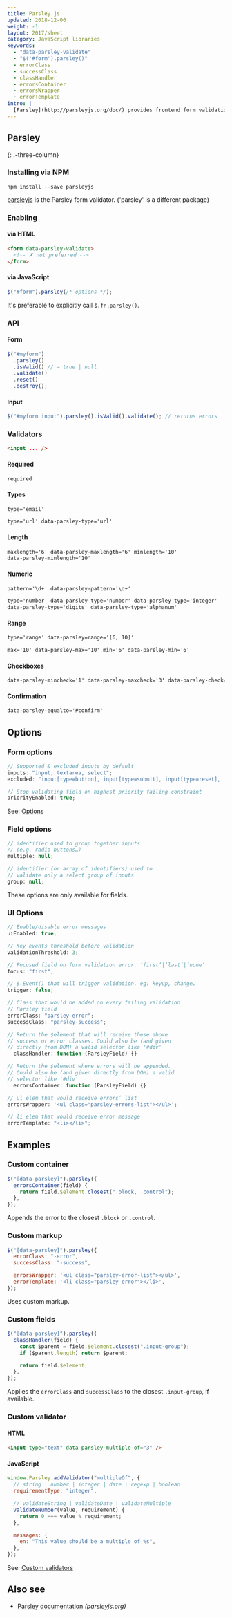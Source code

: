 ```yaml
---
title: Parsley.js
updated: 2018-12-06
weight: -1
layout: 2017/sheet
category: JavaScript libraries
keywords:
  - "data-parsley-validate"
  - "$('#form').parsley()"
  - errorClass
  - successClass
  - classHandler
  - errorsContainer
  - errorsWrapper
  - errorTemplate
intro: |
  [Parsley](http://parsleyjs.org/doc/) provides frontend form validation.
---
```


## Parsley

{: .-three-column}

### Installing via NPM

```
npm install --save parsleyjs
```

[parsleyjs](https://www.npmjs.com/package/parsleyjs) is the Parsley form validator. ('parsley' is a different package)

### Enabling

#### via HTML

```html
<form data-parsley-validate>
  <!-- ✗ not preferred -->
</form>
```

#### via JavaScript

```js
$("#form").parsley(/* options */);
```

It's preferable to explicitly call `$.fn.parsley()`.

### API

#### Form

```js
$("#myform")
  .parsley()
  .isValid() // → true | null
  .validate()
  .reset()
  .destroy();
```

#### Input

```js
$("#myform input").parsley().isValid().validate(); // returns errors
```

### Validators

```html
<input ... />
```

#### Required

```html
required
```

#### Types

```html
type='email'
```

```html
type='url' data-parsley-type='url'
```

#### Length

```html
maxlength='6' data-parsley-maxlength='6' minlength='10'
data-parsley-minlength='10'
```

#### Numeric

```html
pattern='\d+' data-parsley-pattern='\d+'
```

```html
type='number' data-parsley-type='number' data-parsley-type='integer'
data-parsley-type='digits' data-parsley-type='alphanum'
```

#### Range

```html
type='range' data-parsley=range='[6, 10]'
```

```html
max='10' data-parsley-max='10' min='6' data-parsley-min='6'
```

#### Checkboxes

```html
data-parsley-mincheck='1' data-parsley-maxcheck='3' data-parsley-check='[1, 3]'
```

#### Confirmation

```html
data-parsley-equalto='#confirm'
```

## Options

### Form options

```js
// Supported & excluded inputs by default
inputs: "input, textarea, select";
excluded: "input[type=button], input[type=submit], input[type=reset], input[type=hidden]";
```

```js
// Stop validating field on highest priority failing constraint
priorityEnabled: true;
```

See: [Options](http://parsleyjs.org/doc/annotated-source/defaults.html)

### Field options

```js
// identifier used to group together inputs
// (e.g. radio buttons…)
multiple: null;
```

```js
// identifier (or array of identifiers) used to
// validate only a select group of inputs
group: null;
```

These options are only available for fields.

### UI Options

```js
// Enable/disable error messages
uiEnabled: true;
```

```js
// Key events threshold before validation
validationThreshold: 3;
```

```js
// Focused field on form validation error. ‘first’|’last’|’none’
focus: "first";
```

```js
// $.Event() that will trigger validation. eg: keyup, change…
trigger: false;
```

```js
// Class that would be added on every failing validation
// Parsley field
errorClass: "parsley-error";
successClass: "parsley-success";
```

```js
// Return the $element that will receive these above
// success or error classes. Could also be (and given
// directly from DOM) a valid selector like '#div'
  classHandler: function (ParsleyField) {}
```

```js
// Return the $element where errors will be appended.
// Could also be (and given directly from DOM) a valid
// selector like '#div'
  errorsContainer: function (ParsleyField) {}
```

```js
// ul elem that would receive errors’ list
errorsWrapper: '<ul class="parsley-errors-list"></ul>';
```

```js
// li elem that would receive error message
errorTemplate: "<li></li>";
```

## Examples

### Custom container

```js
$("[data-parsley]").parsley({
  errorsContainer(field) {
    return field.$element.closest(".block, .control");
  },
});
```

Appends the error to the closest `.block` or `.control`.

### Custom markup

```js
$("[data-parsley]").parsley({
  errorClass: "-error",
  successClass: "-success",

  errorsWrapper: '<ul class="parsley-error-list"></ul>',
  errorTemplate: '<li class="parsley-error"></li>',
});
```

Uses custom markup.

### Custom fields

```js
$("[data-parsley]").parsley({
  classHandler(field) {
    const $parent = field.$element.closest(".input-group");
    if ($parent.length) return $parent;

    return field.$element;
  },
});
```

Applies the `errorClass` and `successClass` to the closest `.input-group`, if available.

### Custom validator

#### HTML

```html
<input type="text" data-parsley-multiple-of="3" />
```

#### JavaScript

```js
window.Parsley.addValidator("multipleOf", {
  // string | number | integer | date | regexp | boolean
  requirementType: "integer",

  // validateString | validateDate | validateMultiple
  validateNumber(value, requirement) {
    return 0 === value % requirement;
  },

  messages: {
    en: "This value should be a multiple of %s",
  },
});
```

See: [Custom validators](http://parsleyjs.org/doc/index.html#custom)

## Also see

- [Parsley documentation](http://parsleyjs.org/doc/) _(parsleyjs.org)_
